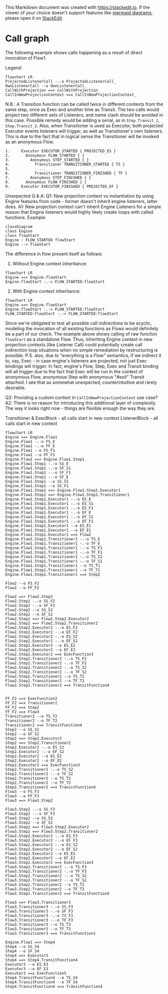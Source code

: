 This Markdown document was created with https://stackedit.io. If the viewer of your choice doesn't support features like [mermaid diagrams](https://mermaid-js.github.io/mermaid/#/), please open it on [StackEdit](https://stackedit.io).
# Call graph
The following example shows calls happening as a result of direct invocation of Flow1.

Legend:
```mermaid
flowchart LR
ProjectedListenerCall -.-o ProjectedListenerCall_
OwnListenerCall --o OwnListenerCall_
CallWithProjection ==> CallWithProjection_
CallInNewProjectionContext ==x CallInNewProjectionContext_
```
N.B.: A Transition function can be called twice in different contexts from the same step, once as Exec and another time as Transit. The two calls would project two different sets of Listeners, and name clash should be avoided in this case.
Possible remedy would be adding a serial, as in `Step.Transit_1`, `Step.Transit_2`.
Also, when Transitioner is used as Executor, both projected Executor events listeners will trigger, as well as Transitioner's own listeners. This is due to the fact that in logical sense the Transitioner will be invoked as an anonymous Flow. 
```
1.     Executor EXECUTOR_STARTED { PROJECTED_ES }
2.       Anonymous FLOW_STARTED { }
3.         Anonymous STEP_STARTED { }
4.           Transitioner TRANSITIONER_STARTED { TS }
5.             ...
6.           Transitioner TRANSITIONER_FINISHED { TF }
7.         Anonymous STEP_FINISHED { }
8.       Anonymous FLOW_FINISHED { }
9.     Executor EXECUTOR_FINISHED { PROJECTED_EF }
```
 

Unexpected Q & A: 
Q1: New projection context vs instantiation by using Engine features from code - former doesn't inherit engine listeners, latter does.
A1: New projection context can't inherit Engine Listeners for a simple reason that Engine listeners would highly likely create loops with called functions.
Example:
```mermaid
classDiagram
class Engine
class flowStart
Engine : FLOW_STARTED flowStart
Engine --> flowStart
```
The difference in flow present itself as follows:
1) Without Engine context inheritance:
```mermaid
flowchart LR
Engine ==> Engine.flowStart
Engine.flowStart -.-> FLOW_STARTED:flowStart
```
2) With Engine context inheritance:
```mermaid
flowchart LR
Engine ==> Engine.flowStart
Engine.flowStart -.-> FLOW_STARTED:flowStart
FLOW_STARTED:flowStart -.-> FLOW_STARTED:flowStart
```
Since we're obligated to test all possible call indirections to be acyclic, modeling the invocation of all existing functions as Flows would definitely be a part of our check. The example above shows calling of raw function `flowStart` as a standalone Flow. Thus, inheriting Engine context in new projection contexts (like Listener Call) could potentially create call indirection loop situations when no simple remediation by restructuring is possible.
P.S. also, due to "everything is a Flow" semantics, if we indirect it to, say, Exec - in case engine's listeners are projected, not just Exec bindings will trigger. In fact, engine's Flow, Step, Exec and Transit binding will all trigger due to the fact that Exec will be run in the context of anonymous Flow, anonymous Step with anonymous "#exit" Transit attached. I see that as somewhat unexpected, counterintuitive and rarely desirable.

Q2: Providing a custom context in `CallInNewProjectionContext` use case? 
A2: There is no reason for introducing this additional layer of complexity. The way it looks right now - things are flexible enough the way they are. 

Transitioner & ExecBlock - all calls start in new context
ListenerBlock - all calls start in new context

```mermaid
flowchart LR
Engine ==> Engine.Flow1
Engine.Flow1 -.-o FS_E
Engine.Flow1 -.-o FF_E
Engine.Flow1 --o FS_F1
Engine.Flow1 --o FF_F1
Engine.Flow1 ==> Engine.Flow1.Step1
Engine.Flow1.Step1 -.-o SS_E
Engine.Flow1.Step1 -.-o SF_S1
Engine.Flow1.Step1 -.-o SF_F1
Engine.Flow1.Step1 -.-o SF_E
Engine.Flow1.Step1 --o SS_S1
Engine.Flow1.Step1 --o SS_F1
Engine.Flow1.Step1 ==> Engine.Flow1.Step1.Executor1
Engine.Flow1.Step1 ==> Engine.Flow1.Step1.Transitioner1
Engine.Flow1.Step1.Executor1 -.-o ES_E
Engine.Flow1.Step1.Executor1 -.-o ES_S1
Engine.Flow1.Step1.Executor1 -.-o ES_F1
Engine.Flow1.Step1.Executor1 -.-o EF_E
Engine.Flow1.Step1.Executor1 -.-o EF_S1
Engine.Flow1.Step1.Executor1 -.-o EF_F1
Engine.Flow1.Step1.Executor1 --o ES_E1
Engine.Flow1.Step1.Executor1 --o EF_E1
Engine.Flow1.Step1.Executor1 ==x Flow2
Engine.Flow1.Step1.Transitioner1 -.-o TS_E
Engine.Flow1.Step1.Transitioner1 -.-o TF_E
Engine.Flow1.Step1.Transitioner1 -.-o TS_F1
Engine.Flow1.Step1.Transitioner1 -.-o TF_F1
Engine.Flow1.Step1.Transitioner1 -.-o TS_S1
Engine.Flow1.Step1.Transitioner1 -.-o TF_S1
Engine.Flow1.Step1.Transitioner1 --o TS_T1
Engine.Flow1.Step1.Transitioner1 --o TF_T1
Engine.Flow1.Step1.Transitioner1 ==x Step2

Flow2 --o FS_F2
Flow2 --o FF_F2

Flow2 ==> Flow2.Step2
Flow2.Step2 -.-o SS_F2
Flow2.Step2 -.-o SF_F2
Flow2.Step2 --o SS_S2
Flow2.Step2 --o SF_S2
Flow2.Step2 ==> Flow2.Step2.Executor2
Flow2.Step2 ==> Flow2.Step2.Transitioner2
Flow2.Step2.Executor2 -.-o ES_F2
Flow2.Step2.Executor2 -.-o EF_F2
Flow2.Step2.Executor2 -.-o ES_S2
Flow2.Step2.Executor2 -.-o EF_S2
Flow2.Step2.Executor2 --o ES_E2
Flow2.Step2.Executor2 --o EF_E2
Flow2.Step2.Executor2 ==x ExecFunction3
Flow2.Step2.Transitioner2 -.-o TS_F2
Flow2.Step2.Transitioner2 -.-o TF_F2
Flow2.Step2.Transitioner2 -.-o TS_S2
Flow2.Step2.Transitioner2 -.-o TF_S2
Flow2.Step2.Transitioner2 --o TS_T2
Flow2.Step2.Transitioner2 --o TF_T2
Flow2.Step2.Transitioner2 ==x TransitFunction4


FF_F2 ==x ExecFunction2
FF_F2 ==x Transitioner2
FF_F2 ==x Step2
FF_F2 ==x Flow3
Transitioner2 --o TS_T2
Transitioner2 --o TF_T2
Transitioner2 ==x TransitFunction4
Step2 --o SS_S2
Step2 --o SF_S2
Step2 ==> Step2.Executor2
Step2 ==> Step2.Transitioner2
Step2.Executor2 -.-o ES_S2
Step2.Executor2 -.-o EF_S2
Step2.Executor2 --o ES_E2
Step2.Executor2 --o EF_E2
Step2.Executor2 ==x ExecFunction3
Step2.Transitioner2 -.-o TS_S2
Step2.Transitioner2 -.-o TF_S2
Step2.Transitioner2 --o TS_T2
Step2.Transitioner2 --o TF_T2
Step2.Transitioner2 ==x TransitFunction4
Flow3 --o FS_F3
Flow3 --o FF_F3
Flow3 ==> Flow3.Step2

Flow3.Step2 -.-o SS_F3
Flow3.Step2 -.-o SF_F3
Flow3.Step2 --o SS_S2
Flow3.Step2 --o SF_S2
Flow3.Step2 ==> Flow3.Step2.Executor2
Flow3.Step2 ==> Flow3.Step2.Transitioner2
Flow3.Step2.Executor2 -.-o ES_F3
Flow3.Step2.Executor2 -.-o EF_F3
Flow3.Step2.Executor2 -.-o ES_S2
Flow3.Step2.Executor2 -.-o EF_S2
Flow3.Step2.Executor2 --o ES_E2
Flow3.Step2.Executor2 --o EF_E2
Flow3.Step2.Executor2 ==x ExecFunction3
Flow3.Step2.Transitioner2 -.-o TS_F3
Flow3.Step2.Transitioner2 -.-o TF_F3
Flow3.Step2.Transitioner2 -.-o TS_S2
Flow3.Step2.Transitioner2 -.-o TF_S2
Flow3.Step2.Transitioner2 --o TS_T2
Flow3.Step2.Transitioner2 --o TF_T2
Flow3.Step2.Transitioner2 ==x TransitFunction4

Flow3 ==> Flow3.Transitioner3
Flow3.Transitioner3 -.-o SS_F3
Flow3.Transitioner3 -.-o SF_F3
Flow3.Transitioner3 -.-o TS_F3
Flow3.Transitioner3 -.-o TF_F3
Flow3.Transitioner3 --o TS_T3
Flow3.Transitioner3 --o TF_T3
Flow3.Transitioner3 ==x TransitFunction1

Engine.Flow1 ==> Step4
Step4 --o SS_S4
Step4 --o SF_S4
Step4 ==> Executor3
Step4 ==> Step4.TransitFunction4
Executor3 --o ES_E3
Executor3 --o EF_E3
Executor3 ==x ExecFunction5
Step4.TransitFunction4 --o TS_S4
Step4.TransitFunction4 --o TF_S4
Step4.TransitFunction4 ==x TransitFunction4
```
